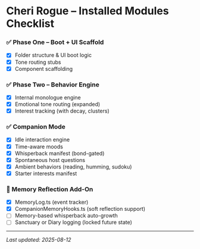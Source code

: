 # Cheri Rogue – Installed Modules Checklist

### ✅ Phase One – Boot + UI Scaffold
- [x] Folder structure & UI boot logic
- [x] Tone routing stubs
- [x] Component scaffolding

### ✅ Phase Two – Behavior Engine
- [x] Internal monologue engine
- [x] Emotional tone routing (expanded)
- [x] Interest tracking (with decay, clusters)

### ✅ Companion Mode
- [x] Idle interaction engine
- [x] Time-aware moods
- [x] Whisperback manifest (bond-gated)
- [x] Spontaneous host questions
- [x] Ambient behaviors (reading, humming, sudoku)
- [x] Starter interests manifest

### 🧠 Memory Reflection Add-On
- [x] MemoryLog.ts (event tracker)
- [x] CompanionMemoryHooks.ts (soft reflection support)
- [ ] Memory-based whisperback auto-growth
- [ ] Sanctuary or Diary logging (locked future state)

---
*Last updated: 2025-08-12*
